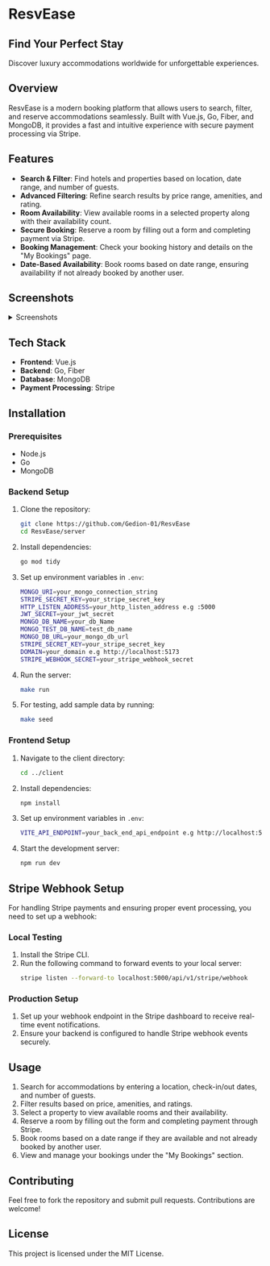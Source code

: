 # ResvEase

## Find Your Perfect Stay

Discover luxury accommodations worldwide for unforgettable experiences.

## Overview

ResvEase is a modern booking platform that allows users to search, filter, and reserve accommodations seamlessly. Built with Vue.js, Go, Fiber, and MongoDB, it provides a fast and intuitive experience with secure payment processing via Stripe.

## Features

- **Search & Filter**: Find hotels and properties based on location, date range, and number of guests.
- **Advanced Filtering**: Refine search results by price range, amenities, and rating.
- **Room Availability**: View available rooms in a selected property along with their availability count.
- **Secure Booking**: Reserve a room by filling out a form and completing payment via Stripe.
- **Booking Management**: Check your booking history and details on the "My Bookings" page.
- **Date-Based Availability**: Book rooms based on date range, ensuring availability if not already booked by another user.

## Screenshots

<details>
  <summary>Screenshots</summary>

![Image](https://github.com/user-attachments/assets/7acf38fc-cdc9-4f5b-8c11-ee5e38ca1107)

![Image](https://github.com/user-attachments/assets/e9880f89-b9a2-4bf0-be27-c6d9cb1e5787)

![Image](https://github.com/user-attachments/assets/64633ede-0c10-41b7-b85e-69e63f5f554e)

![Image](https://github.com/user-attachments/assets/84376e74-f0ae-4b06-87e1-f95d89262e8c)

![Image](https://github.com/user-attachments/assets/3b2bd057-c1d4-418e-a818-39413ba8a67d)

![Image](https://github.com/user-attachments/assets/d6847e33-23ac-4c16-a5dc-26012019ce97)

![Image](https://github.com/user-attachments/assets/79bd9fbc-c679-42fa-9091-ba9cb3060a4a)

</details/>

## Tech Stack

- **Frontend**: Vue.js
- **Backend**: Go, Fiber
- **Database**: MongoDB
- **Payment Processing**: Stripe

## Installation

### Prerequisites

- Node.js
- Go
- MongoDB

### Backend Setup

1. Clone the repository:

   ```sh
   git clone https://github.com/Gedion-01/ResvEase
   cd ResvEase/server
   ```

2. Install dependencies:
   ```sh
   go mod tidy
   ```
3. Set up environment variables in `.env`:
   ```sh
   MONGO_URI=your_mongo_connection_string
   STRIPE_SECRET_KEY=your_stripe_secret_key
   HTTP_LISTEN_ADDRESS=your_http_listen_address e.g :5000
   JWT_SECRET=your_jwt_secret
   MONGO_DB_NAME=your_db_Name
   MONGO_TEST_DB_NAME=test_db_name
   MONGO_DB_URL=your_mongo_db_url
   STRIPE_SECRET_KEY=your_stripe_secret_key
   DOMAIN=your_domain e.g http://localhost:5173
   STRIPE_WEBHOOK_SECRET=your_stripe_webhook_secret
   ```
4. Run the server:
   ```sh
   make run
   ```
5. For testing, add sample data by running:
   ```sh
   make seed
   ```

### Frontend Setup

1. Navigate to the client directory:
   ```sh
   cd ../client
   ```
2. Install dependencies:
   ```sh
   npm install
   ```
3. Set up environment variables in `.env`:
   ```sh
   VITE_API_ENDPOINT=your_back_end_api_endpoint e.g http://localhost:5000/api/v1
   ```
4. Start the development server:
   ```sh
   npm run dev
   ```

## Stripe Webhook Setup

For handling Stripe payments and ensuring proper event processing, you need to set up a webhook:

### Local Testing

1. Install the Stripe CLI.
2. Run the following command to forward events to your local server:
   ```sh
   stripe listen --forward-to localhost:5000/api/v1/stripe/webhook
   ```

### Production Setup

1. Set up your webhook endpoint in the Stripe dashboard to receive real-time event notifications.
2. Ensure your backend is configured to handle Stripe webhook events securely.

## Usage

1. Search for accommodations by entering a location, check-in/out dates, and number of guests.
2. Filter results based on price, amenities, and ratings.
3. Select a property to view available rooms and their availability.
4. Reserve a room by filling out the form and completing payment through Stripe.
5. Book rooms based on a date range if they are available and not already booked by another user.
6. View and manage your bookings under the "My Bookings" section.

## Contributing

Feel free to fork the repository and submit pull requests. Contributions are welcome!

## License

This project is licensed under the MIT License.

